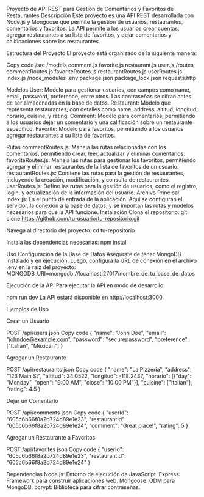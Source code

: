 Proyecto de API REST para Gestión de Comentarios y Favoritos de Restaurantes
Descripción
Este proyecto es una API REST desarrollada con Node.js y Mongoose que permite la gestión de usuarios, restaurantes, comentarios y favoritos. La API permite a los usuarios crear cuentas, agregar restaurantes a su lista de favoritos, y dejar comentarios y calificaciones sobre los restaurantes.

Estructura del Proyecto
El proyecto está organizado de la siguiente manera:

Copy code
/src
    /models
        comment.js
        favorite.js
        restaurant.js
        user.js
    /routes
        commentRoutes.js
        favoriteRoutes.js
        restaurantRoutes.js
        userRoutes.js
    index.js
/node_modules
.env
package.json
package_lock.json
requests.http


Modelos
User: Modelo para gestionar usuarios, con campos como name, email, password, preference, entre otros. Las contraseñas se cifran antes de ser almacenadas en la base de datos.
Restaurant: Modelo que representa restaurantes, con detalles como name, address, altitud, longitud, horario, cuisine, y rating.
Comment: Modelo para comentarios, permitiendo a los usuarios dejar un comentario y una calificación sobre un restaurante específico.
Favorite: Modelo para favoritos, permitiendo a los usuarios agregar restaurantes a su lista de favoritos.

Rutas
commentRoutes.js: Maneja las rutas relacionadas con los comentarios, permitiendo crear, leer, actualizar y eliminar comentarios.
favoriteRoutes.js: Maneja las rutas para gestionar los favoritos, permitiendo agregar y eliminar restaurantes de la lista de favoritos de un usuario.
restaurantRoutes.js: Contiene las rutas para la gestión de restaurantes, incluyendo la creación, modificación, y consulta de restaurantes.
userRoutes.js: Define las rutas para la gestión de usuarios, como el registro, login, y actualización de la información del usuario.
Archivo Principal
index.js: Es el punto de entrada de la aplicación. Aquí se configuran el servidor, la conexión a la base de datos, y se importan las rutas y modelos necesarios para que la API funcione.
Instalación
Clona el repositorio:
git clone https://github.com/tu-usuario/tu-repositorio.git

Navega al directorio del proyecto:
cd tu-repositorio

Instala las dependencias necesarias:
npm install

Uso
Configuración de la Base de Datos
Asegúrate de tener MongoDB instalado y en ejecución. Luego, configura la URL de conexión en el archivo .env en la raíz del proyecto:
MONGODB_URI=mongodb://localhost:27017/nombre_de_tu_base_de_datos

Ejecución de la API
Para ejecutar la API en modo de desarrollo:

npm run dev
La API estará disponible en http://localhost:3000.


Ejemplos de Uso

Crear un Usuario

POST /api/users
json
Copy code
{
  "name": "John Doe",
  "email": "johndoe@example.com",
  "password": "securepassword",
  "preference": ["Italian", "Mexican"]
}

Agregar un Restaurante

POST /api/restaurants
json
Copy code
{
  "name": "La Pizzeria",
  "address": "123 Main St",
  "altitud": 34.0522,
  "longitud": -118.2437,
  "horario": [{"day": "Monday", "open": "9:00 AM", "close": "10:00 PM"}],
  "cuisine": ["Italian"],
  "rating": 4.5
}

Dejar un Comentario

POST /api/comments
json
Copy code
{
  "userId": "605c6b66f8a2b724d89e1e23",
  "restaurantId": "605c6b66f8a2b724d89e1e24",
  "comment": "Great place!",
  "rating": 5
}

Agregar un Restaurante a Favoritos

POST /api/favorites
json
Copy code
{
  "userId": "605c6b66f8a2b724d89e1e23",
  "restaurantId": "605c6b66f8a2b724d89e1e24"
}

Dependencias
Node.js: Entorno de ejecución de JavaScript.
Express: Framework para construir aplicaciones web.
Mongoose: ODM para MongoDB.
bcrypt: Biblioteca para cifrar contraseñas.
